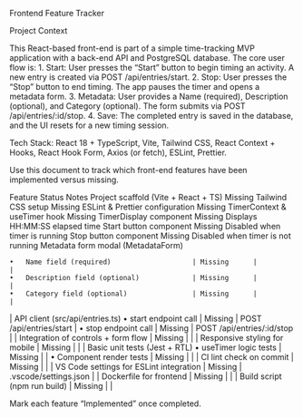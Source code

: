 Frontend Feature Tracker

Project Context

This React-based front-end is part of a simple time-tracking MVP application with a back-end API and PostgreSQL database. The core user flow is:
	1.	Start: User presses the “Start” button to begin timing an activity. A new entry is created via POST /api/entries/start.
	2.	Stop: User presses the “Stop” button to end timing. The app pauses the timer and opens a metadata form.
	3.	Metadata: User provides a Name (required), Description (optional), and Category (optional). The form submits via POST /api/entries/:id/stop.
	4.	Save: The completed entry is saved in the database, and the UI resets for a new timing session.

Tech Stack: React 18 + TypeScript, Vite, Tailwind CSS, React Context + Hooks, React Hook Form, Axios (or fetch), ESLint, Prettier.

Use this document to track which front-end features have been implemented versus missing.

Feature	Status	Notes
Project scaffold (Vite + React + TS)	Missing	
Tailwind CSS setup	Missing	
ESLint & Prettier configuration	Missing	
TimerContext & useTimer hook	Missing	
TimerDisplay component	Missing	Displays HH:MM:SS elapsed time
Start button component	Missing	Disabled when timer is running
Stop button component	Missing	Disabled when timer is not running
Metadata form modal (MetadataForm)		

	•	Name field (required)                    | Missing      |                                            |
	•	Description field (optional)             | Missing      |                                            |
	•	Category field (optional)                | Missing      |                                            |
| API client (src/api/entries.ts)
	•	start endpoint call                    | Missing      | POST /api/entries/start                  |
	•	stop endpoint call                     | Missing      | POST /api/entries/:id/stop               |
| Integration of controls + form flow        | Missing      |                                            |
| Responsive styling for mobile              | Missing      |                                            |
| Basic unit tests (Jest + RTL)
	•	useTimer logic tests                    | Missing      |                                            |
	•	Component render tests                    | Missing      |                                            |
| CI lint check on commit                    | Missing      |                                            |
| VS Code settings for ESLint integration    | Missing      | .vscode/settings.json                    |
| Dockerfile for frontend                    | Missing      |                                            |
| Build script (npm run build)             | Missing      |                                            |

Mark each feature “Implemented” once completed.